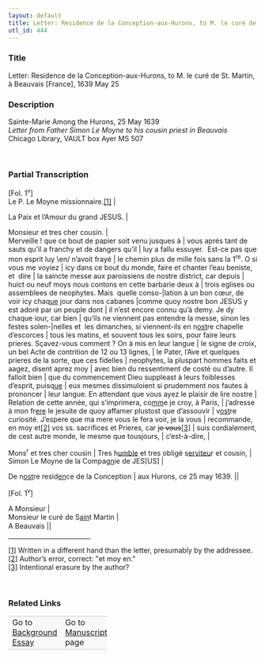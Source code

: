 ```yaml
---  
layout: default  
title: Letter: Residence de la Conception-aux-Hurons, to M. le curé de St. Martin, à Beauvais [France], 1639 May 25  
utl_id: 444
---
```


### Title

Letter: Residence de la Conception-aux-Hurons, to M. le curé de St. Martin, à Beauvais [France], 1639 May 25

### Description

<p>Sainte-Marie Among the Hurons, 25 May 1639<br /><em>Letter from Father Simon Le Moyne to his cousin priest in Beauvais </em><br />
Chicago Library, VAULT box Ayer MS 507</p>
<p> </p>


### Partial Transcription

<p>[Fol. 1<sup>v</sup>]<br />
Le P. Le Moyne missionnaire.<a href="#_ftn1" name="_ftnref1" title="" id="_ftnref1">[1]</a> |</p>
<p>La Paix et l’Amour du grand JESUS. |</p>
<p>Monsieur et tres cher cousin. |<br />
Merveille ! que ce bout de papier soit venu jusques à | vous aprés tant de sauts qu’il a franchy et de dangers qu’il | luy a fallu essuyer.  Est-ce pas que mon esprit luy \en/ n’avoit frayé | le chemin plus de mille fois sans la 1<sup>re</sup>. O si vous me voyiez | icy dans ce bout du monde, faire et chanter l’eau beniste, et  dire | la saincte messe aux paroissiens de nostre district, car depuis | huict ou neuf moys nous contons en cette barbarie deux à | trois eglises ou assemblees de neophytes. Mais  quelle conso-|lation à un bon cœur, de voir icy chaq<u>ue</u> jour dans nos cabanes |comme quoy nostre bon JESUS y est adoré par un peuple dont | il n’est encore connu qu’à demy. Je dy chaque iour, car bien | qu’ils ne viennent pas entendre la messe, sinon les festes solen-|nelles et  les dimanches, si viennent-ils en n<u>ost</u>re chapelle d’escorces | tous les matins, et souvent tous les soirs, pour faire leurs prieres. Sçavez-vous comment ? On à mis en leur langue | le signe de croix, un bel Acte de contrition de 12 ou 13 lignes, | le Pater, l’Ave et quelques prieres de la sorte, que ces fidelles | neophytes, la pluspart hommes faits et aagez, disent aprez moy | avec bien du ressentiment de costé ou d’autre. Il falloit bien | que du commencement Dieu suppleast à leurs foiblesses d’esprit, puisq<u>ue</u> | eux mesmes dissimuloient si prudemment nos fautes à prononcer | leur langue. En attendant que vous ayez le plaisir de lire nostre | Relation de cette année, qui s’imprimera, co<u>mm</u>e je croy, à Paris, | j’adresse à mon fr<u>ere</u> le jesuite de quoy affamer plustost que d’assouvir | v<u>ost</u>re curiosité. J’espere que ma mere vous le fera voir, je la vous | recommande, en moy et<a href="#_ftn2" name="_ftnref2" title="" id="_ftnref2">[2]</a> vos ss. sacrifices et Prieres, car <s>je vous</s><a href="#_ftn3" name="_ftnref3" title="" id="_ftnref3">[3]</a> | suis cordialement, de cest autre monde, le mesme que tousjours, | c’est-à-dire, |</p>
<p>Mons<sup>r</sup> et tres cher cousin | Tres h<u>umble</u> et tres obligé s<u>erviteu</u>r et cousin, | Simon Le Moyne de la Compag<u>n</u>ie de JES[US] |</p>
<p>De n<u>ost</u>re resid<u>en</u>ce de la Conception | aux Hurons, ce 25 may 1639. ||</p>
<p>[Fol. 1<sup>v</sup>]</p>
<p>A Monsieur |<br />
Monsieur le curé de S<u>ain</u>t Martin |<br />
A Beauvais |<span style="line-height: 20.8px;">|</span></p>
<div>
<hr align="left" size="1" width="33%" /><div id="ftn1"><a href="#_ftnref1" name="_ftn1" title="" id="_ftn1">[1]</a> Written in a different hand than the letter, presumably by the addressee.</div>
<div id="ftn2"><a href="#_ftnref2" name="_ftn2" title="" id="_ftn2">[2]</a> Author’s error, correct: "et moy en."</div>
<div id="ftn3"><a href="#_ftnref3" name="_ftn3" title="" id="_ftn3">[3]</a> Intentional erasure by the author?</div>
</div>
<p> </p>


### Related Links

<table border="0.5" cellpadding="1" cellspacing="1" style="width: 200px; background-color:#F8F8F8;">
    <tbody style="border-color:#ccc">
        <tr style="border-color:#ccc">
            <td>Go to <a href="https://centerfordigitalhumanities.github.io/Newberry-French-paleography/_background_essay/444" target="_blank">Background Essay</a></td>
            <td>Go to <a href="https://centerfordigitalhumanities.github.io/Newberry-French-paleography/www/record.html?id=444" target="_blank">Manuscript</a> page</td>
        </tr>
    </tbody>
</table>